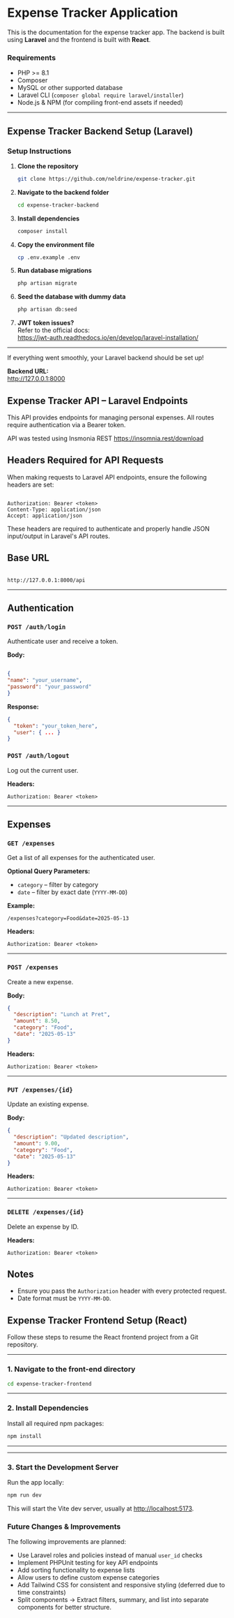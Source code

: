 # Expense Tracker Application

This is the documentation for the expense tracker app. The backend is built using **Laravel** and the frontend is built with **React**.

### Requirements

- PHP >= 8.1
- Composer
- MySQL or other supported database
- Laravel CLI (`composer global require laravel/installer`)
- Node.js & NPM (for compiling front-end assets if needed)

---
## Expense Tracker Backend Setup (Laravel)
### Setup Instructions

1. **Clone the repository**
   ```bash
   git clone https://github.com/neldrine/expense-tracker.git
   ```

2. **Navigate to the backend folder**
   ```bash
   cd expense-tracker-backend
   ```

3. **Install dependencies**
   ```bash
   composer install
   ```

4. **Copy the environment file**
   ```bash
   cp .env.example .env
   ```

5. **Run database migrations**
   ```bash
   php artisan migrate
   ```

6. **Seed the database with dummy data**
   ```bash
   php artisan db:seed
   ```

7. **JWT token issues?**  
   Refer to the official docs:  
   https://jwt-auth.readthedocs.io/en/develop/laravel-installation/

---

If everything went smoothly, your Laravel backend should be set up!

**Backend URL:**  
http://127.0.0.1:8000





## Expense Tracker API – Laravel Endpoints



This API provides endpoints for managing personal expenses. All routes require authentication via a Bearer token. 

API was tested using Insmonia REST https://insomnia.rest/download

## Headers Required for API Requests

When making requests to Laravel API endpoints, ensure the following headers are set:
```

Authorization: Bearer <token>
Content-Type: application/json
Accept: application/json

```

These headers are required to authenticate and properly handle JSON input/output in Laravel's API routes.





## Base URL

```

http://127.0.0.1:8000/api

```



---



## Authentication



### `POST /auth/login`

Authenticate user and receive a token.



**Body:**

```json

{
"name": "your_username",
"password": "your_password"
}

```
**Response:**
```json
{
  "token": "your_token_here",
  "user": { ... }
}
```

### `POST /auth/logout`
Log out the current user.

**Headers:**
```
Authorization: Bearer <token>
```

---

## Expenses

### `GET /expenses`
Get a list of all expenses for the authenticated user.

**Optional Query Parameters:**
- `category` – filter by category
- `date` – filter by exact date (`YYYY-MM-DD`)

**Example:**
```
/expenses?category=Food&date=2025-05-13
```

**Headers:**
```
Authorization: Bearer <token>
```

---

### `POST /expenses`
Create a new expense.

**Body:**
```json
{
  "description": "Lunch at Pret",
  "amount": 8.50,
  "category": "Food",
  "date": "2025-05-13"
}
```

**Headers:**
```
Authorization: Bearer <token>
```

---

### `PUT /expenses/{id}`
Update an existing expense.

**Body:**
```json
{
  "description": "Updated description",
  "amount": 9.00,
  "category": "Food",
  "date": "2025-05-13"
}
```

**Headers:**
```
Authorization: Bearer <token>
```

---

### `DELETE /expenses/{id}`
Delete an expense by ID.

**Headers:**
```
Authorization: Bearer <token>
```



## Notes

- Ensure you pass the `Authorization` header with every protected request.
- Date format must be `YYYY-MM-DD`.


## Expense Tracker Frontend Setup (React)

Follow these steps to resume the React frontend project from a Git repository.

---

### 1. Navigate to the front-end directory

```bash
cd expense-tracker-frontend
```

---

### 2. Install Dependencies

Install all required npm packages:

```bash
npm install
```

---


---

### 3. Start the Development Server

Run the app locally:

```bash
npm run dev
```

This will start the Vite dev server, usually at [http://localhost:5173](http://localhost:5173).


### Future Changes & Improvements

The following improvements are planned:

- Use Laravel roles and policies instead of manual `user_id` checks
- Implement PHPUnit testing for key API endpoints
- Add sorting functionality to expense lists
- Allow users to define custom expense categories
- Add Tailwind CSS for consistent and responsive styling (deferred due to time constraints)
- Split components -> Extract filters, summary, and list into separate components for better structure.